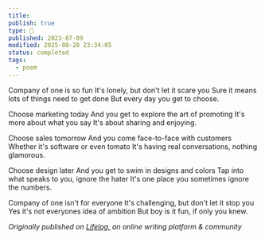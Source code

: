 ```yaml
---
title:
publish: true
type: 🌳
published: 2023-07-09
modified: 2025-08-20 23:34:05
status: completed
tags:
  - poem
---
```

Company of one is so fun
It's lonely, but don't let it scare you
Sure it means lots of things need to get done
But every day you get to choose.

Choose marketing today 
And you get to explore the art of promoting
It's more about what you say
It's about sharing and enjoying.

Choose sales tomorrow
And you come face-to-face with customers
Whether it's software or even tomato
It's having real conversations, nothing glamorous.

Choose design later
And you get to swim in designs and colors
Tap into what speaks to you, ignore the hater
It's one place you sometimes ignore the numbers.

Company of one isn't for everyone
It's challenging, but don't let it stop you
Yes it's not everyones idea of ambition
But boy is it fun, if only you knew.

*Originally published on [Lifelog,](https://golifelog.com/) an online writing platform & community*